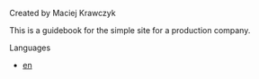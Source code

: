 Created by Maciej Krawczyk

This is a guidebook for the simple site for a production company.

Languages
- [en]()


